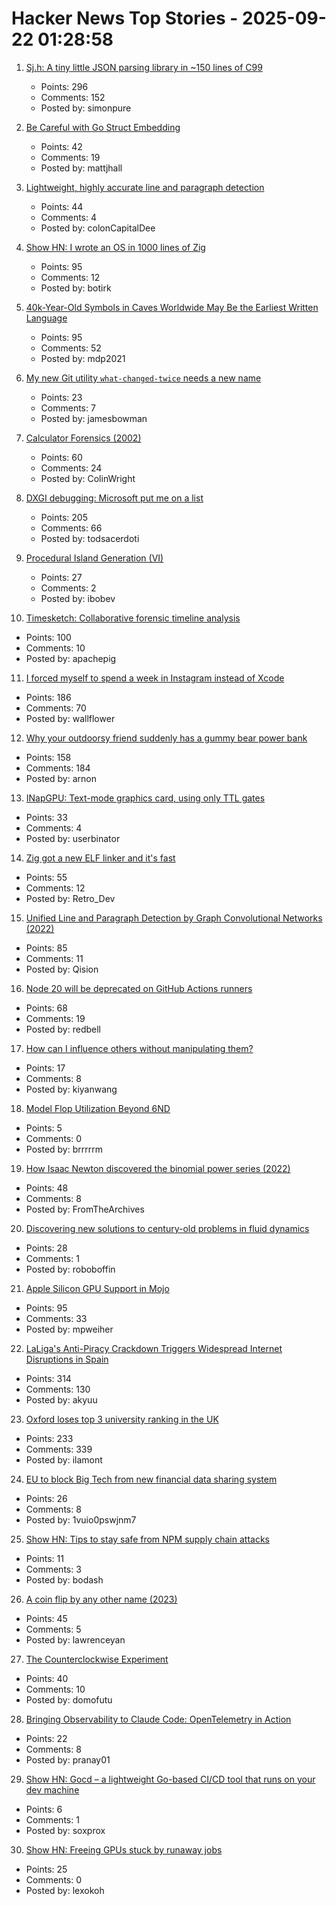 # Hacker News Top Stories - 2025-09-22 01:28:58

1. [Sj.h: A tiny little JSON parsing library in ~150 lines of C99](https://github.com/rxi/sj.h)
   - Points: 296
   - Comments: 152
   - Posted by: simonpure

2. [Be Careful with Go Struct Embedding](https://mattjhall.co.uk/posts/be-careful-with-go-struct-embedding.html)
   - Points: 42
   - Comments: 19
   - Posted by: mattjhall

3. [Lightweight, highly accurate line and paragraph detection](https://arxiv.org/abs/2203.09638)
   - Points: 44
   - Comments: 4
   - Posted by: colonCapitalDee

4. [Show HN: I wrote an OS in 1000 lines of Zig](https://github.com/botirk38/OS-1000-lines-zig)
   - Points: 95
   - Comments: 12
   - Posted by: botirk

5. [40k-Year-Old Symbols in Caves Worldwide May Be the Earliest Written Language](https://www.openculture.com/2025/09/40000-year-old-symbols-found-in-caves-worldwide-may-be-the-earliest-written-language.html)
   - Points: 95
   - Comments: 52
   - Posted by: mdp2021

6. [My new Git utility `what-changed-twice` needs a new name](https://blog.plover.com/2025/09/21/#what-changed-twice)
   - Points: 23
   - Comments: 7
   - Posted by: jamesbowman

7. [Calculator Forensics (2002)](https://www.rskey.org/~mwsebastian/miscprj/results.htm)
   - Points: 60
   - Comments: 24
   - Posted by: ColinWright

8. [DXGI debugging: Microsoft put me on a list](https://slugcat.systems/post/25-09-21-dxgi-debugging-microsoft-put-me-on-a-list/)
   - Points: 205
   - Comments: 66
   - Posted by: todsacerdoti

9. [Procedural Island Generation (VI)](https://brashandplucky.com/2025/09/28/procedural-island-generation-vi.html)
   - Points: 27
   - Comments: 2
   - Posted by: ibobev

10. [Timesketch: Collaborative forensic timeline analysis](https://github.com/google/timesketch)
   - Points: 100
   - Comments: 10
   - Posted by: apachepig

11. [I forced myself to spend a week in Instagram instead of Xcode](https://www.pixelpusher.club/p/i-forced-myself-to-spend-a-week-in)
   - Points: 186
   - Comments: 70
   - Posted by: wallflower

12. [Why your outdoorsy friend suddenly has a gummy bear power bank](https://www.theverge.com/tech/781387/backpacking-ultralight-haribo-power-bank)
   - Points: 158
   - Comments: 184
   - Posted by: arnon

13. [INapGPU: Text-mode graphics card, using only TTL gates](https://github.com/Leoneq/iNapGPU)
   - Points: 33
   - Comments: 4
   - Posted by: userbinator

14. [Zig got a new ELF linker and it's fast](https://github.com/ziglang/zig/pull/25299)
   - Points: 55
   - Comments: 12
   - Posted by: Retro_Dev

15. [Unified Line and Paragraph Detection by Graph Convolutional Networks (2022)](https://arxiv.org/abs/2503.05136)
   - Points: 85
   - Comments: 11
   - Posted by: Qision

16. [Node 20 will be deprecated on GitHub Actions runners](https://github.blog/changelog/2025-09-19-deprecation-of-node-20-on-github-actions-runners/)
   - Points: 68
   - Comments: 19
   - Posted by: redbell

17. [How can I influence others without manipulating them?](https://andiroberts.com/leadership-questions/how-to-influence-others-without-manipulating)
   - Points: 17
   - Comments: 8
   - Posted by: kiyanwang

18. [Model Flop Utilization Beyond 6ND](https://jott.live/markdown/mfu)
   - Points: 5
   - Comments: 0
   - Posted by: brrrrrm

19. [How Isaac Newton discovered the binomial power series (2022)](https://www.quantamagazine.org/how-isaac-newton-discovered-the-binomial-power-series-20220831/)
   - Points: 48
   - Comments: 8
   - Posted by: FromTheArchives

20. [Discovering new solutions to century-old problems in fluid dynamics](https://deepmind.google/discover/blog/discovering-new-solutions-to-century-old-problems-in-fluid-dynamics/)
   - Points: 28
   - Comments: 1
   - Posted by: roboboffin

21. [Apple Silicon GPU Support in Mojo](https://forum.modular.com/t/apple-silicon-gpu-support-in-mojo/2295)
   - Points: 95
   - Comments: 33
   - Posted by: mpweiher

22. [LaLiga's Anti-Piracy Crackdown Triggers Widespread Internet Disruptions in Spain](https://reclaimthenet.org/laligas-anti-piracy-crackdown-triggers-widespread-internet-disruptions)
   - Points: 314
   - Comments: 130
   - Posted by: akyuu

23. [Oxford loses top 3 university ranking in the UK](https://hotminute.co.uk/2025/09/19/oxford-loses-top-3-university-ranking-for-the-first-time/)
   - Points: 233
   - Comments: 339
   - Posted by: ilamont

24. [EU to block Big Tech from new financial data sharing system](https://www.ft.com/content/6596876f-c831-482c-878c-78c1499ef543)
   - Points: 26
   - Comments: 8
   - Posted by: 1vuio0pswjnm7

25. [Show HN: Tips to stay safe from NPM supply chain attacks](https://github.com/bodadotsh/npm-security-best-practices)
   - Points: 11
   - Comments: 3
   - Posted by: bodash

26. [A coin flip by any other name (2023)](https://cgad.ski/blog/a-coin-flip-by-any-other-name.html)
   - Points: 45
   - Comments: 5
   - Posted by: lawrenceyan

27. [The Counterclockwise Experiment](https://domofutu.substack.com/p/the-counterclockwise-experiment)
   - Points: 40
   - Comments: 10
   - Posted by: domofutu

28. [Bringing Observability to Claude Code: OpenTelemetry in Action](https://signoz.io/blog/claude-code-monitoring-with-opentelemetry/)
   - Points: 22
   - Comments: 8
   - Posted by: pranay01

29. [Show HN: Gocd – a lightweight Go-based CI/CD tool that runs on your dev machine](https://github.com/simonjcarr/gocd)
   - Points: 6
   - Comments: 1
   - Posted by: soxprox

30. [Show HN: Freeing GPUs stuck by runaway jobs](https://github.com/kagehq/gpu-kill)
   - Points: 25
   - Comments: 0
   - Posted by: lexokoh

